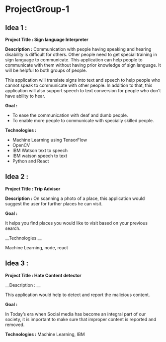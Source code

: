 # ProjectGroup-1

## Idea 1 :

__Project Title : Sign language Interpreter__

__Description :__
Communication with people having speaking and hearing  disability is difficult for others. Other people need to get special training in sign language to communicate. This application can help people to communicate with them without having prior knowledge of sign language. It will be helpful to both groups of people.

This application will translate signs into text and speech to help people who cannot speak to communicate with other people. In addition to that, this application will also support speech to text conversion for people who don't have ability to hear.

__Goal :__
 - To ease the communication with deaf and dumb people. 
 - To enable more people to communicate with specially skilled people. 

__Technologies :__
 - Machine Learning using TensorFlow
 - OpenCV
 - IBM Watson text to speech
 - IBM watson speech to text
 - Python and React

 
## Idea 2 :
__Project Title : Trip Advisor__

__Description :__
On scanning a photo of a place, this application would suggest the user for further places he can visit.

__Goal :__

It helps you find places you would like to visit based on your previous search.

__Technologies __

Machine Learning, node, react
 
## Idea 3 :
__Project Title :  Hate Content detector__

__Description : __

This application would help to detect and report the malicious content.

__Goal :__

In Today’s era when Social media has become an integral part of our society, it is important to make sure that improper content is reported and removed.

__Technologies :__
Machine Learning, IBM 
